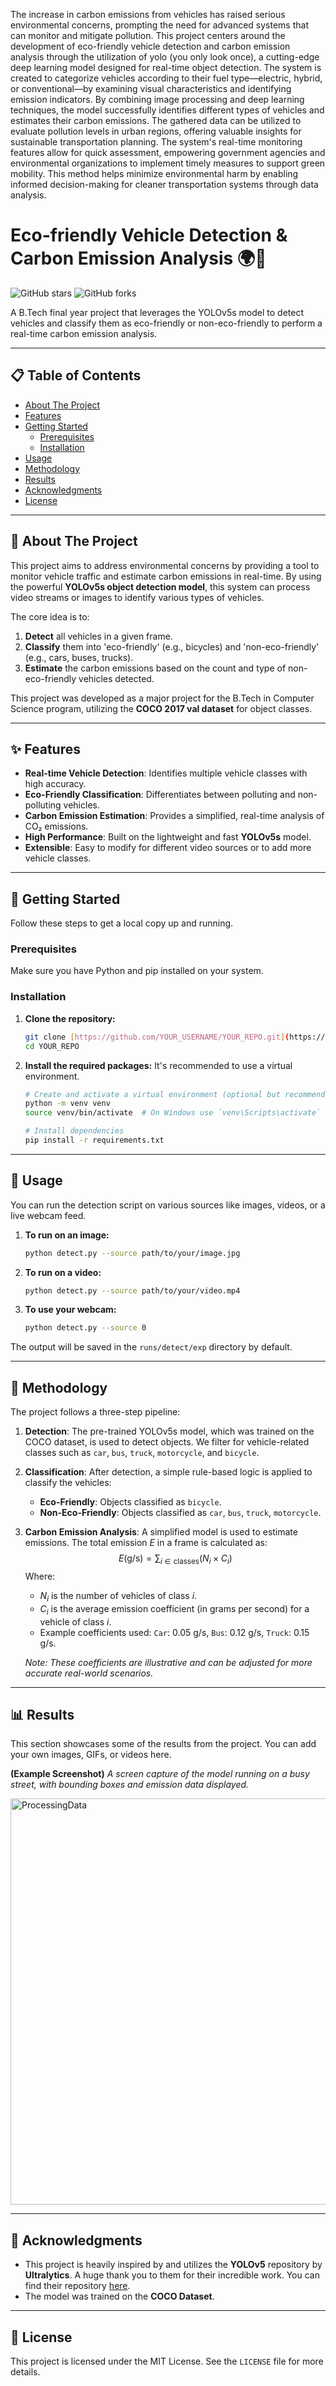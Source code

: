 
The increase in carbon emissions from vehicles has raised serious environmental concerns,
prompting the need for advanced systems that can monitor and mitigate pollution. This project
centers around the development of eco-friendly vehicle detection and carbon emission analysis
through the utilization of yolo (you only look once), a cutting-edge deep learning model designed
for real-time object detection. The system is created to categorize vehicles according to their fuel
type—electric, hybrid, or conventional—by examining visual characteristics and identifying
emission indicators. By combining image processing and deep learning techniques, the model
successfully identifies different types of vehicles and estimates their carbon emissions. The
gathered data can be utilized to evaluate pollution levels in urban regions, offering valuable
insights for sustainable transportation planning. The system's real-time monitoring features allow
for quick assessment, empowering government agencies and environmental organizations to
implement timely measures to support green mobility. This method helps minimize
environmental harm by enabling informed decision-making for cleaner transportation systems
through data analysis.



# Eco-friendly Vehicle Detection & Carbon Emission Analysis 🌍🚗

![GitHub stars](https://img.shields.io/github/stars/YOUR_USERNAME/YOUR_REPO?style=social) ![GitHub forks](https://img.shields.io/github/forks/YOUR_USERNAME/YOUR_REPO?style=social)

A B.Tech final year project that leverages the YOLOv5s model to detect vehicles and classify them as eco-friendly or non-eco-friendly to perform a real-time carbon emission analysis.



---

## 📋 Table of Contents
- [About The Project](#about-the-project)
- [Features](#-features)
- [Getting Started](#-getting-started)
  - [Prerequisites](#prerequisites)
  - [Installation](#installation)
- [Usage](#-usage)
- [Methodology](#-methodology)
- [Results](#-results)
- [Acknowledgments](#-acknowledgments)
- [License](#-license)

---

## 📖 About The Project

This project aims to address environmental concerns by providing a tool to monitor vehicle traffic and estimate carbon emissions in real-time. By using the powerful **YOLOv5s object detection model**, this system can process video streams or images to identify various types of vehicles.

The core idea is to:
1.  **Detect** all vehicles in a given frame.
2.  **Classify** them into 'eco-friendly' (e.g., bicycles) and 'non-eco-friendly' (e.g., cars, buses, trucks).
3.  **Estimate** the carbon emissions based on the count and type of non-eco-friendly vehicles detected.

This project was developed as a major project for the B.Tech in Computer Science program, utilizing the **COCO 2017 val dataset** for object classes.

---

## ✨ Features

* **Real-time Vehicle Detection**: Identifies multiple vehicle classes with high accuracy.
* **Eco-Friendly Classification**: Differentiates between polluting and non-polluting vehicles.
* **Carbon Emission Estimation**: Provides a simplified, real-time analysis of CO₂ emissions.
* **High Performance**: Built on the lightweight and fast **YOLOv5s** model.
* **Extensible**: Easy to modify for different video sources or to add more vehicle classes.

---


## 🚀 Getting Started

Follow these steps to get a local copy up and running.

### Prerequisites

Make sure you have Python and pip installed on your system.

### Installation

1.  **Clone the repository:**
    ```sh
    git clone [https://github.com/YOUR_USERNAME/YOUR_REPO.git](https://github.com/YOUR_USERNAME/YOUR_REPO.git)
    cd YOUR_REPO
    ```

2.  **Install the required packages:**
    It's recommended to use a virtual environment.
    ```sh
    # Create and activate a virtual environment (optional but recommended)
    python -m venv venv
    source venv/bin/activate  # On Windows use `venv\Scripts\activate`

    # Install dependencies
    pip install -r requirements.txt
    ```

---

## 💨 Usage

You can run the detection script on various sources like images, videos, or a live webcam feed.

1.  **To run on an image:**
    ```sh
    python detect.py --source path/to/your/image.jpg
    ```

2.  **To run on a video:**
    ```sh
    python detect.py --source path/to/your/video.mp4
    ```

3.  **To use your webcam:**
    ```sh
    python detect.py --source 0
    ```
The output will be saved in the `runs/detect/exp` directory by default.

---

## 🔬 Methodology

The project follows a three-step pipeline:

1.  **Detection**: The pre-trained YOLOv5s model, which was trained on the COCO dataset, is used to detect objects. We filter for vehicle-related classes such as `car`, `bus`, `truck`, `motorcycle`, and `bicycle`.

2.  **Classification**: After detection, a simple rule-based logic is applied to classify the vehicles:
    * **Eco-Friendly**: Objects classified as `bicycle`.
    * **Non-Eco-Friendly**: Objects classified as `car`, `bus`, `truck`, `motorcycle`.

3.  **Carbon Emission Analysis**: A simplified model is used to estimate emissions. The total emission $E$ in a frame is calculated as:
    $$E (\text{g/s}) = \sum_{i \in \text{classes}} (N_i \times C_i)$$
    Where:
    -   $N_i$ is the number of vehicles of class $i$.
    -   $C_i$ is the average emission coefficient (in grams per second) for a vehicle of class $i$.
    -   Example coefficients used: `Car`: 0.05 g/s, `Bus`: 0.12 g/s, `Truck`: 0.15 g/s.
    
    *Note: These coefficients are illustrative and can be adjusted for more accurate real-world scenarios.*

---

## 📊 Results

This section showcases some of the results from the project. You can add your own images, GIFs, or videos here.

**(Example Screenshot)**
*A screen capture of the model running on a busy street, with bounding boxes and emission data displayed.*

<img width="896" height="650" alt="ProcessingData" src="https://github.com/user-attachments/assets/bfc29b98-241b-4040-8572-2d525cbb176e" />

---

## 🙏 Acknowledgments

* This project is heavily inspired by and utilizes the **YOLOv5** repository by **Ultralytics**. A huge thank you to them for their incredible work. You can find their repository [here](https://github.com/ultralytics/yolov5).
* The model was trained on the **COCO Dataset**.

---

## 📄 License

This project is licensed under the MIT License. See the `LICENSE` file for more details.
